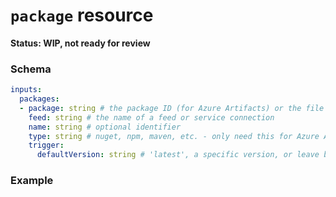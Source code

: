# `package` resource

**Status: WIP, not ready for review**

### Schema

```yaml
inputs:
  packages:
  - package: string # the package ID (for Azure Artifacts) or the file spec (for Artifactory)
    feed: string # the name of a feed or service connection
    name: string # optional identifier
    type: string # nuget, npm, maven, etc. - only need this for Azure Artifacts feeds
    trigger:
      defaultVersion: string # 'latest', a specific version, or leave blank to specify at creation
```

### Example

